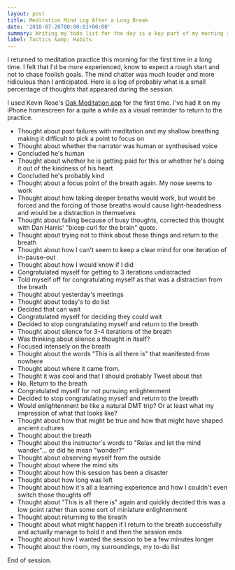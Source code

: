 ```yaml
---
layout: post
title: Meditation Mind Log After a Long Break
date: '2018-07-26T00:00:01+00:00'
summary: Writing my todo list for the day is a key part of my morning routine and essential to state setting and priming
label: Tactics &amp; Habits
---
```


I returned to meditation practice this morning for the first time in a long time. I felt that I'd be more experienced, know to expect a rough start and not to chase foolish goals. The mind chatter was much louder and more ridiculous than I anticipated. Here is a log of probably what is a small percentage of thoughts that appeared during the session.

I used Kevin Rose's [Oak Meditation app](https://www.oakmeditation.com) for the first time. I've had it on my iPhone homescreen for a quite a while as a visual reminder to return to the practice.

- Thought about past failures with meditation and my shallow breathing making it difficult to pick a point to focus on
- Thought about whether the narrator was human or synthesised voice
- Concluded he's human
- Thought about whether he is getting paid for this or whether he's doing it out of the kindness of his heart
- Concluded he's probably kind
- Thought about a focus point of the breath again. My nose seems to work
- Thought about how taking deeper breaths would work, but would be forced and the forcing of those breaths would cause light-headedness and would be a distraction in themselves
- Thought about failing because of busy thoughts, corrected this thought with Dan Harris' "bicep curl for the brain" quote.
- Thought about trying not to think about those things and return to the breath
- Thought about how I can't seem to keep a clear mind for one iteration of in-pause-out
- Thought about how I would know if I did
- Congratulated myself for getting to 3 iterations undistracted
- Told myself off for congratulating myself as that was a distraction from the breath
- Thought about yesterday's meetings
- Thought about today's to do list
- Decided that can wait
- Congratulated myself for deciding they could wait
- Decided to stop congratulating myself and return to the breath
- Thought about silence for 3-4 iterations of the breath
- Was thinking about silence a thought in itself?
- Focused intensely on the breath
- Thought about the words "This is all there is" that manifested from nowhere
- Thought about where it came from.
- Thought it was cool and that I should probably Tweet about that
- No. Return to the breath
- Congratulated myself for not pursuing enlightenment
- Decided to stop congratulating myself and return to the breath
- Would enlightenment be like a natural DMT trip? Or at least what my impression of what that looks like?
- Thought about how that might be true and how that might have shaped ancient cultures
- Thought about the breath
- Thought about the instructor's words to "Relax and let the mind wander"... or did he mean "wonder?"
- Thought about observing myself from the outside
- Thought about where the mind sits
- Thought about how this session has been a disaster
- Thought about how long was left
- Thought about how it's all a learning experience and how I couldn't even switch those thoughts off
- Thought about "This is all there is" again and quickly decided this was a low point rather than some sort of miniature enlightenment
- Thought about returning to the breath
- Thought about what might happen if I return to the breath successfully and actually manage to hold it and then the session ends
- Thought about how I wanted the session to be a few minutes longer
- Thought about the room, my surroundings, my to-do list

End of session.
